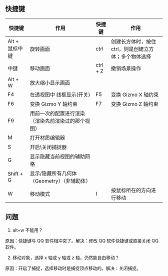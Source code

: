 ## 快捷键
| 快捷键 | 作用 | 快捷键 | 作用 |
| ------ | ------ |------ | ------ |
| Alt + 鼠标中键 | 旋转画面 | ctrl | 创建长方体时，按住 ctrl，则是创建立方体；多个物体选择|
| 中键 | 移动画面 | ctrl + Z | 撤销场景操作 |
| Alt + W | 放大缩小显示画面 |
| F4 | 在透视图中 线框显示(开关) | F5 | 变换 Gizmo X 轴约束 |
| F6 | 变换 Gizmo Y 轴约束 | F7 | 变换 Gizmo Z 轴约束 |
| F9 | 用前一次的配置进行渲染（渲染先前渲染过的那个视图） |
| M | 打开材质编辑器 |
| S | 开启\关闭捕捉器 |
| G | 显示隐藏当前视图的辅助网格 |
| Shift + G | 显示/隐藏所有几何体（Geometry）（非辅助体） |
| W | 移动模式 | I | 按鼠标所在的方向进行移动 |


问题
-----
1. alt+w 不能用？

原因：快捷键与 QQ 软件相冲突了。解决：修改 QQ 软件快捷键或直接关闭 QQ 软件。

2. 移动对象，选择 x 轴或 y 轴或 z 轴，仍然能自由移动？

原因：开启了捕捉，选择移动时是捕捉顶点移动的。解决：关闭捕捉。
